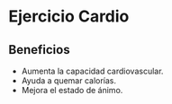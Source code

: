 # Ejercicio Cardio

## Beneficios
- Aumenta la capacidad cardiovascular.
- Ayuda a quemar calorías.
- Mejora el estado de ánimo.